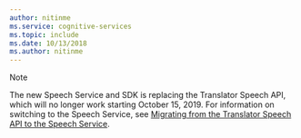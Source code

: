 ```yaml
---
author: nitinme
ms.service: cognitive-services
ms.topic: include
ms.date: 10/13/2018
ms.author: nitinme
---
```


> [!NOTE] 
> The new Speech Service and SDK is replacing the Translator Speech API, which will no longer work starting October 15, 2019. For information on switching to the Speech Service, see [Migrating from the Translator Speech API to the Speech Service](../articles/cognitive-services/speech-service/how-to-migrate-from-translator-speech-api.md).